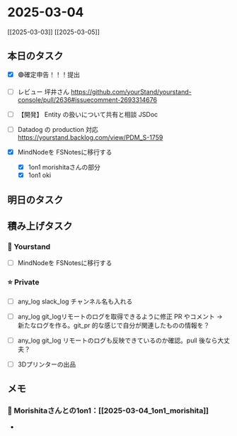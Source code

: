 # 2025-03-04

[[2025-03-03]] [[2025-03-05]]

## 本日のタスク

- [x] 🟣確定申告！！！提出

- [ ] レビュー 坪井さん https://github.com/yourStand/yourstand-console/pull/2636#issuecomment-2693314676
- [ ] 【開発】 Entity の扱いについて共有と相談 JSDoc
- [ ] Datadog の production 対応 https://yourstand.backlog.com/view/PDM_S-1759

- [x] MindNodeを FSNotesに移行する
	- [x] 1on1 morishitaさんの部分
	- [x] 1on1 oki

## 明日のタスク



## 積み上げタスク

### 🔵 Yourstand

- [ ] MindNodeを FSNotesに移行する

### ⭐️ Private

- [ ] any_log slack_log チャンネル名も入れる
- [ ] any_log git_logリモートのログを取得できるように修正 PR やコメント -> 新たなログを作る。git_pr 的な感じで自分が関連したものの情報を？
- [ ] any_log git_log リモートのログも反映できているのか確認。pull 後なら大丈夫？

- [ ] 3Dプリンターの出品

## メモ

### 🔵 Morishitaさんとの1on1：[[2025-03-04_1on1_morishita]]
- 